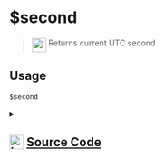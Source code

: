 # $second
> <img align="top" src="https://upload.wikimedia.org/wikipedia/commons/thumb/e/e4/Infobox_info_icon.svg/160px-Infobox_info_icon.svg.png?20150409153300" alt="image" width="25" height="auto"> Returns current UTC second
## Usage
```
$second
```
<details>
<summary>
    
## <img align="top" src="https://cdn4.iconfinder.com/data/icons/iconsimple-logotypes/512/github-512.png" alt="image" width="25" height="auto">  [Source Code](https://github.com/tryforge/ForgeScript-V2/blob/main/src/native/second.ts)
    
</summary>
    
```ts
import { NativeFunction, Return } from "../structures"

export default new NativeFunction({
    name: "$second",
    version: "1.2.0",
    description: "Returns current UTC second",
    unwrap: true,
    execute: function() {
        return Return.success(new Date().getSeconds())
    }
})
```
    
</details>